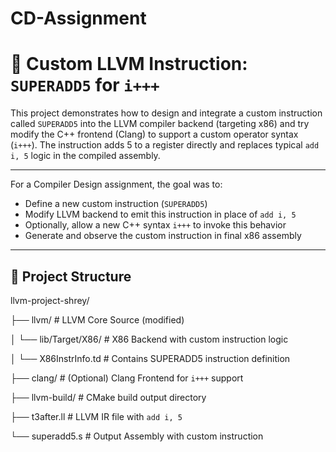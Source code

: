 # CD-Assignment

# 🔧 Custom LLVM Instruction: `SUPERADD5` for `i+++`

This project demonstrates how to design and integrate a custom instruction called `SUPERADD5` into the LLVM compiler backend (targeting x86) and try modify the C++ frontend (Clang) to support a custom operator syntax (`i+++`). The instruction adds 5 to a register directly and replaces typical `add i, 5` logic in the compiled assembly.

---

For a Compiler Design assignment, the goal was to:
- Define a new custom instruction (`SUPERADD5`)
- Modify LLVM backend to emit this instruction in place of `add i, 5`
- Optionally, allow a new C++ syntax `i+++` to invoke this behavior
- Generate and observe the custom instruction in final x86 assembly

---

## 📂 Project Structure
llvm-project-shrey/

├── llvm/ # LLVM Core Source (modified)

│   └── lib/Target/X86/      # X86 Backend with custom instruction logic

│       └── X86InstrInfo.td  # Contains SUPERADD5 instruction definition

├── clang/                    # (Optional) Clang Frontend for `i+++` support

├── llvm-build/               # CMake build output directory

├── t3after.ll                # LLVM IR file with `add i, 5`

└── superadd5.s               # Output Assembly with custom instruction
